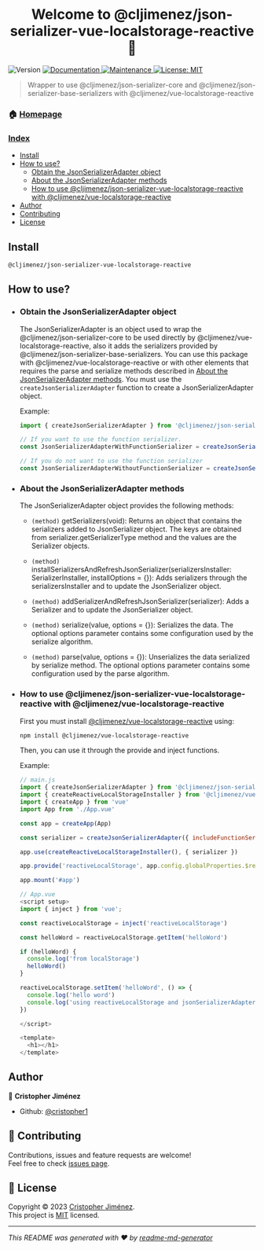 <h1 align="center">Welcome to @cljimenez/json-serializer-vue-localstorage-reactive 👋</h1>
<p>
  <img alt="Version" src="https://img.shields.io/badge/version-1.0.0-blue.svg?cacheSeconds=2592000" />
  <a href="https://github.com/cristopher1/json-serializer-vue-localstorage-reactive#readme" target="_blank">
    <img alt="Documentation" src="https://img.shields.io/badge/documentation-yes-brightgreen.svg" />
  </a>
  <a href="https://github.com/cristopher1/json-serializer-vue-localstorage-reactive/graphs/commit-activity" target="_blank">
    <img alt="Maintenance" src="https://img.shields.io/badge/Maintained%3F-yes-green.svg" />
  </a>
  <a href="https://github.com/cristopher1/json-serializer-vue-localstorage-reactive/blob/master/LICENSE" target="_blank">
    <img alt="License: MIT" src="https://img.shields.io/github/license/cristopher1/json-serializer-vue-localstorage-reactive" />
  </a>
</p>

> Wrapper to use @cljimenez/json-serializer-core and @cljimenez/json-serializer-base-serializers with @cljimenez/vue-localstorage-reactive

### 🏠 [Homepage](https://github.com/cristopher1/json-serializer-vue-localstorage-reactive#readme)

### [Index](#index)

- [Install](#install)
- [How to use?](#how-to-use?)
  - [Obtain the JsonSerializerAdapter object](#obtain-json-serializer-adapter-object)
  - [About the JsonSerializerAdapter methods](#json-serializer-adapter-interface)
  - [How to use @cljimenez/json-serializer-vue-localstorage-reactive with @cljimenez/vue-localstorage-reactive](#json-serializer-adapter-with-reactive-local-storage)
- [Author](#author)
- [Contributing](#contributing)
- [License](#license)

## Install

```sh
@cljimenez/json-serializer-vue-localstorage-reactive
```

## <a id="how-to-use?"></a> How to use?

- ### <a id="obtain-json-serializer-adapter-object"></a> Obtain the JsonSerializerAdapter object

  The JsonSerializerAdapter is an object used to wrap the @cljimenez/json-serializer-core to be used directly by @cljimenez/vue-localstorage-reactive, also it adds the serializers provided by @cljimenez/json-serializer-base-serializers. You can use this package with @cljimenez/vue-localstorage-reactive or with other elements that requires the parse and serialize methods described in [About the JsonSerializerAdapter methods](#json-serializer-adapter-interface). You must use the `createJsonSerializerAdapter` function to create a JsonSerializerAdapter object.

  Example:

  ```js
  import { createJsonSerializerAdapter } from '@cljimenez/json-serializer-vue-localstorage-reactive'

  // If you want to use the function serializer.
  const JsonSerializerAdapterWithFunctionSerializer = createJsonSerializerAdapter({ includeFunctionSerializer: true })

  // If you do not want to use the function serializer
  const JsonSerializerAdapterWithoutFunctionSerializer = createJsonSerializerAdapter()
  ```
- ### <a id="json-serializer-adapter-interface"></a> About the JsonSerializerAdapter methods

  The JsonSerializerAdapter object provides the following methods:

  - `(method)` getSerializers(void): Returns an object that contains the serializers added to JsonSerializer object. The keys are obtained from serializer.getSerializerType method and the values are the Serializer objects.
    
  - `(method)` installSerializersAndRefreshJsonSerializer(serializersInstaller: SerializerInstaller, installOptions = {}): Adds serializers through the serializersInstaller and to update the JsonSerializer object.
    
  - `(method)` addSerializerAndRefreshJsonSerializer(serializer): Adds a Serializer and to update the JsonSerializer object.
    
  - `(method)` serialize(value, options = {}): Serializes the data. The optional options parameter contains some configuration used by the serialize algorithm.
    
  - `(method)` parse(value, options = {}): Unserializes the data serialized by serialize method. The optional options parameter contains some configuration used by the parse algorithm.

- ### <a id="json-serializer-adapter-with-reactive-local-storage"></a> How to use @cljimenez/json-serializer-vue-localstorage-reactive with @cljimenez/vue-localstorage-reactive

  First you must install [@cljimenez/vue-localstorage-reactive](https://www.npmjs.com/package/@cljimenez/vue-localstorage-reactive) using:

  ```sh
  npm install @cljimenez/vue-localstorage-reactive
  ```

  Then, you can use it through the provide and inject functions.

  Example:

  ```js
  // main.js
  import { createJsonSerializerAdapter } from '@cljimenez/json-serializer-vue-localstorage-reactive'
  import { createReactiveLocalStorageInstaller } from '@cljimenez/vue-localstorage-reactive'
  import { createApp } from 'vue'
  import App from './App.vue'

  const app = createApp(App)

  const serializer = createJsonSerializerAdapter({ includeFunctionSerializer: true })

  app.use(createReactiveLocalStorageInstaller(), { serializer })

  app.provide('reactiveLocalStorage', app.config.globalProperties.$reactiveLocalStorage)

  app.mount('#app')

  // App.vue
  <script setup>
  import { inject } from 'vue';

  const reactiveLocalStorage = inject('reactiveLocalStorage')

  const helloWord = reactiveLocalStorage.getItem('helloWord')

  if (helloWord) {
    console.log('from localStorage')
    helloWord()
  }

  reactiveLocalStorage.setItem('helloWord', () => {
    console.log('hello word')
    console.log('using reactiveLocalStorage and jsonSerializerAdapter')
  })

  </script>

  <template>
    <h1></h1>
  </template>
  ```

## <a id="author"></a> Author

👤 **Cristopher Jiménez**

* Github: [@cristopher1](https://github.com/cristopher1)

## <a id="contributing"></a> 🤝 Contributing

Contributions, issues and feature requests are welcome!<br />Feel free to check [issues page](https://github.com/cristopher1/json-serializer-vue-localstorage-reactive/issues).

## <a id="license"></a> 📝 License

Copyright © 2023 [Cristopher Jiménez](https://github.com/cristopher1).<br />
This project is [MIT](https://github.com/cristopher1/json-serializer-vue-localstorage-reactive/blob/master/LICENSE) licensed.

***
_This README was generated with ❤️ by [readme-md-generator](https://github.com/kefranabg/readme-md-generator)_
